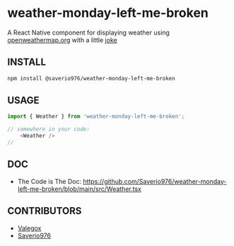 # weather-monday-left-me-broken

A React Native component for displaying weather using [openweathermap.org](https://openweathermap.org/current#one) with a little [joke](https://www.npmjs.com/package/monday-left-me-broken)

## INSTALL

```bash
npm install @saverio976/weather-monday-left-me-broken
```

## USAGE

```js
import { Weather } from 'weather-monday-left-me-broken';

// somewhere in your code:
    <Weather />
//
```

## DOC

- The Code is The Doc: https://github.com/Saverio976/weather-monday-left-me-broken/blob/main/src/Weather.tsx

## CONTRIBUTORS

- [Valegox](https://github.com/valegox)
- [Saverio976](https://github.com/Saverio976)
